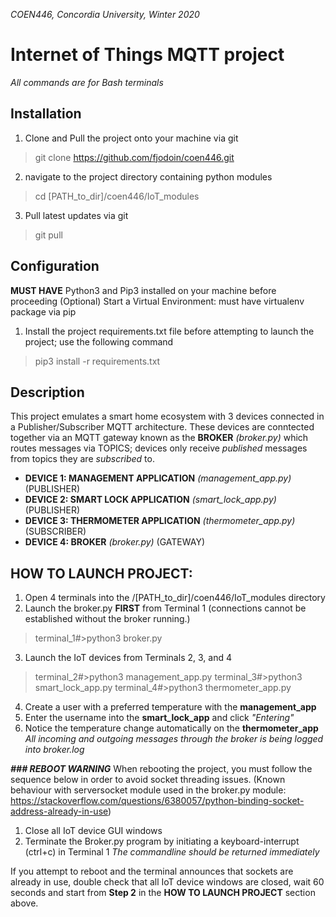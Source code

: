 _COEN446, Concordia University, Winter 2020_
# Internet of Things MQTT project
_All commands are for Bash terminals_
## Installation
1. Clone and Pull the project onto your machine via git
> git clone https://github.com/fjodoin/coen446.git

2. navigate to the project directory containing python modules
> cd [PATH_to_dir]/coen446/IoT_modules

3. Pull latest updates via git
> git pull

## Configuration
__MUST HAVE__ Python3 and Pip3 installed on your machine before proceeding
(Optional) Start a Virtual Environment: must have virtualenv package via pip
1. Install the project requirements.txt file before attempting to launch the project; use the following command
>pip3 install -r requirements.txt

## Description
This project emulates a smart home ecosystem with 3 devices connected in a Publisher/Subscriber MQTT architecture. These devices are conntected together via an MQTT gateway known as the __BROKER__ _(broker.py)_ which routes messages via TOPICS; devices only receive _published_ messages from topics they are _subscribed_ to.

- __DEVICE 1: MANAGEMENT APPLICATION__ _(management_app.py)_	(PUBLISHER)
- __DEVICE 2: SMART LOCK APPLICATION__ _(smart_lock_app.py)_	(PUBLISHER)
- __DEVICE 3: THERMOMETER APPLICATION__ _(thermometer_app.py)_	(SUBSCRIBER)
- __DEVICE 4: BROKER__ _(broker.py)_				(GATEWAY)

## HOW TO LAUNCH PROJECT:
1. Open 4 terminals into the /[PATH_to_dir]/coen446/IoT_modules directory
2. Launch the broker.py __FIRST__ from Terminal 1 (connections cannot be established without the broker running.)
> terminal_1#>python3 broker.py
3. Launch the IoT devices from Terminals 2, 3, and 4
> terminal_2#>python3 management_app.py
> terminal_3#>python3 smart_lock_app.py
> terminal_4#>python3 thermometer_app.py 
4. Create a user with a preferred temperature with the __management_app__
4. Enter the username into the __smart_lock_app__ and click _"Entering"_
5. Notice the temperature change automatically on the __thermometer_app__
_All incoming and outgoing messages through the broker is being logged into broker.log_

___### REBOOT WARNING___
When rebooting the project, you must follow the sequence below in order to avoid socket threading issues. (Known behaviour with serversocket module used in the broker.py module: https://stackoverflow.com/questions/6380057/python-binding-socket-address-already-in-use) 
1. Close all IoT device GUI windows
2. Terminate the Broker.py program by initiating a keyboard-interrupt (ctrl+c) in Terminal 1
_The commandline should be returned immediately_

If you attempt to reboot and the terminal announces that sockets are already in use, double check that all IoT device windows are closed, wait 60 seconds and start from __Step 2__ in the __HOW TO LAUNCH PROJECT__ section above.
